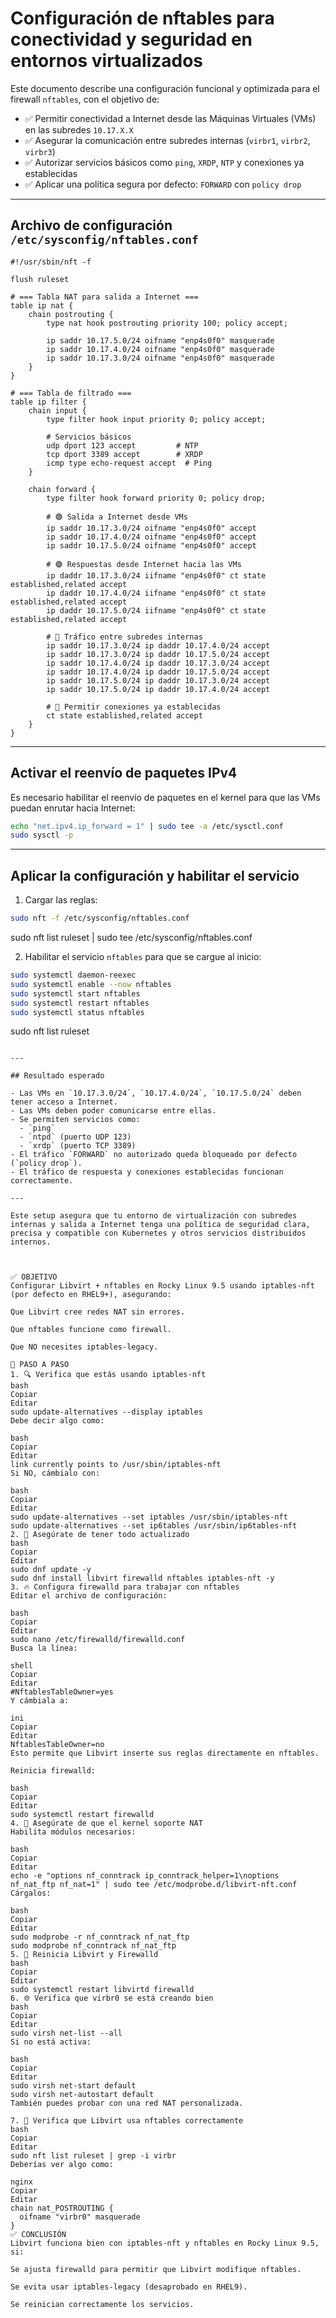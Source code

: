 # Configuración de nftables para conectividad y seguridad en entornos virtualizados

Este documento describe una configuración funcional y optimizada para el firewall `nftables`, con el objetivo de:

- ✅ Permitir conectividad a Internet desde las Máquinas Virtuales (VMs) en las subredes `10.17.X.X`
- ✅ Asegurar la comunicación entre subredes internas (`virbr1`, `virbr2`, `virbr3`)
- ✅ Autorizar servicios básicos como `ping`, `XRDP`, `NTP` y conexiones ya establecidas
- ✅ Aplicar una política segura por defecto: `FORWARD` con `policy drop`

---

## Archivo de configuración `/etc/sysconfig/nftables.conf`

```nft
#!/usr/sbin/nft -f

flush ruleset

# === Tabla NAT para salida a Internet ===
table ip nat {
    chain postrouting {
        type nat hook postrouting priority 100; policy accept;

        ip saddr 10.17.5.0/24 oifname "enp4s0f0" masquerade
        ip saddr 10.17.4.0/24 oifname "enp4s0f0" masquerade
        ip saddr 10.17.3.0/24 oifname "enp4s0f0" masquerade
    }
}

# === Tabla de filtrado ===
table ip filter {
    chain input {
        type filter hook input priority 0; policy accept;

        # Servicios básicos
        udp dport 123 accept         # NTP
        tcp dport 3389 accept        # XRDP
        icmp type echo-request accept  # Ping
    }

    chain forward {
        type filter hook forward priority 0; policy drop;

        # 🟢 Salida a Internet desde VMs
        ip saddr 10.17.3.0/24 oifname "enp4s0f0" accept
        ip saddr 10.17.4.0/24 oifname "enp4s0f0" accept
        ip saddr 10.17.5.0/24 oifname "enp4s0f0" accept

        # 🟢 Respuestas desde Internet hacia las VMs
        ip daddr 10.17.3.0/24 iifname "enp4s0f0" ct state established,related accept
        ip daddr 10.17.4.0/24 iifname "enp4s0f0" ct state established,related accept
        ip daddr 10.17.5.0/24 iifname "enp4s0f0" ct state established,related accept

        # 🔄 Tráfico entre subredes internas
        ip saddr 10.17.3.0/24 ip daddr 10.17.4.0/24 accept
        ip saddr 10.17.3.0/24 ip daddr 10.17.5.0/24 accept
        ip saddr 10.17.4.0/24 ip daddr 10.17.3.0/24 accept
        ip saddr 10.17.4.0/24 ip daddr 10.17.5.0/24 accept
        ip saddr 10.17.5.0/24 ip daddr 10.17.3.0/24 accept
        ip saddr 10.17.5.0/24 ip daddr 10.17.4.0/24 accept

        # 🔁 Permitir conexiones ya establecidas
        ct state established,related accept
    }
}
```

---

## Activar el reenvío de paquetes IPv4

Es necesario habilitar el reenvío de paquetes en el kernel para que las VMs puedan enrutar hacia Internet:

```bash
echo "net.ipv4.ip_forward = 1" | sudo tee -a /etc/sysctl.conf
sudo sysctl -p
```

---

## Aplicar la configuración y habilitar el servicio

1. Cargar las reglas:

```bash
sudo nft -f /etc/sysconfig/nftables.conf
```

sudo nft list ruleset | sudo tee /etc/sysconfig/nftables.conf




2. Habilitar el servicio `nftables` para que se cargue al inicio:

```bash
sudo systemctl daemon-reexec
sudo systemctl enable --now nftables
sudo systemctl start nftables
sudo systemctl restart nftables
sudo systemctl status nftables
```
sudo nft list ruleset
```

---

## Resultado esperado

- Las VMs en `10.17.3.0/24`, `10.17.4.0/24`, `10.17.5.0/24` deben tener acceso a Internet.
- Las VMs deben poder comunicarse entre ellas.
- Se permiten servicios como:
  - `ping`
  - `ntpd` (puerto UDP 123)
  - `xrdp` (puerto TCP 3389)
- El tráfico `FORWARD` no autorizado queda bloqueado por defecto (`policy drop`).
- El tráfico de respuesta y conexiones establecidas funcionan correctamente.

---

Este setup asegura que tu entorno de virtualización con subredes internas y salida a Internet tenga una política de seguridad clara, precisa y compatible con Kubernetes y otros servicios distribuidos internos.



✅ OBJETIVO
Configurar Libvirt + nftables en Rocky Linux 9.5 usando iptables-nft (por defecto en RHEL9+), asegurando:

Que Libvirt cree redes NAT sin errores.

Que nftables funcione como firewall.

Que NO necesites iptables-legacy.

🧱 PASO A PASO
1. 🔍 Verifica que estás usando iptables-nft
bash
Copiar
Editar
sudo update-alternatives --display iptables
Debe decir algo como:

bash
Copiar
Editar
link currently points to /usr/sbin/iptables-nft
Si NO, cámbialo con:

bash
Copiar
Editar
sudo update-alternatives --set iptables /usr/sbin/iptables-nft
sudo update-alternatives --set ip6tables /usr/sbin/ip6tables-nft
2. 🧰 Asegúrate de tener todo actualizado
bash
Copiar
Editar
sudo dnf update -y
sudo dnf install libvirt firewalld nftables iptables-nft -y
3. 🔥 Configura firewalld para trabajar con nftables
Editar el archivo de configuración:

bash
Copiar
Editar
sudo nano /etc/firewalld/firewalld.conf
Busca la línea:

shell
Copiar
Editar
#NftablesTableOwner=yes
Y cámbiala a:

ini
Copiar
Editar
NftablesTableOwner=no
Esto permite que Libvirt inserte sus reglas directamente en nftables.

Reinicia firewalld:

bash
Copiar
Editar
sudo systemctl restart firewalld
4. 🧠 Asegúrate de que el kernel soporte NAT
Habilita módulos necesarios:

bash
Copiar
Editar
echo -e "options nf_conntrack ip_conntrack_helper=1\noptions nf_nat_ftp nf_nat=1" | sudo tee /etc/modprobe.d/libvirt-nft.conf
Cárgalos:

bash
Copiar
Editar
sudo modprobe -r nf_conntrack nf_nat_ftp
sudo modprobe nf_conntrack nf_nat_ftp
5. 🚀 Reinicia Libvirt y Firewalld
bash
Copiar
Editar
sudo systemctl restart libvirtd firewalld
6. 🌐 Verifica que virbr0 se está creando bien
bash
Copiar
Editar
sudo virsh net-list --all
Si no está activa:

bash
Copiar
Editar
sudo virsh net-start default
sudo virsh net-autostart default
También puedes probar con una red NAT personalizada.

7. 🔎 Verifica que Libvirt usa nftables correctamente
bash
Copiar
Editar
sudo nft list ruleset | grep -i virbr
Deberías ver algo como:

nginx
Copiar
Editar
chain nat_POSTROUTING {
  oifname "virbr0" masquerade
}
✅ CONCLUSIÓN
Libvirt funciona bien con iptables-nft y nftables en Rocky Linux 9.5, si:

Se ajusta firewalld para permitir que Libvirt modifique nftables.

Se evita usar iptables-legacy (desaprobado en RHEL9).

Se reinician correctamente los servicios.